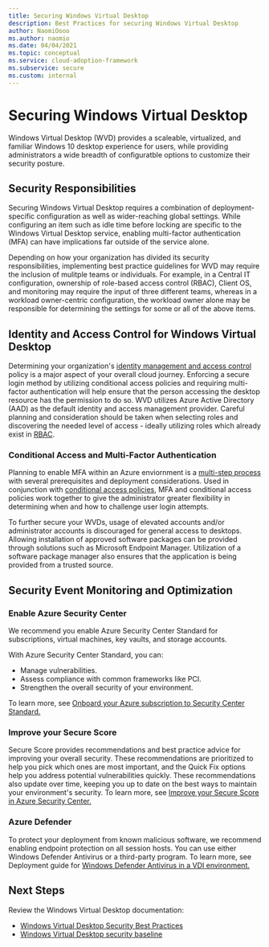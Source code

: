 ```yaml
---
title: Securing Windows Virtual Desktop
description: Best Practices for securing Windows Virtual Desktop
author: NaomiOooo
ms.author: naomio
ms.date: 04/04/2021
ms.topic: conceptual
ms.service: cloud-adoption-framework
ms.subservice: secure
ms.custom: internal
---
```


# Securing Windows Virtual Desktop

Windows Virtual Desktop (WVD) provides a scaleable, virtualized, and familiar Windows 10 desktop experience for users, while providing administrators a wide breadth of configuratble options to customize their security posture.

## Security Responsibilities

Securing Windows Virtual Desktop requires a combination of deployment-specific configuration as well as wider-reaching global settings. While configuring an item such as idle time before locking are specific to the Windows Virtual Desktop service, enabling multi-factor authentication (MFA) can have implications far outside of the service alone.

Depending on how your organization has divided its security responsibilities, implementing best practice guidelines for WVD may require the inclusion of mulitple teams or individuals. For example, in a Central IT configuration, ownership of role-based access control (RBAC), Client OS, and monitoring may require the input of three different teams, whereas in a workload owner-centric configuration, the workload owner alone may be responsible for determining the settings for some or all of the above items.

## Identity and Access Control for Windows Virtual Desktop

Determining your organization's [identity management and access control](/azure/security/fundamentals/identity-management-best-practices) policy is a major aspect of your overall cloud journey. Enforcing a secure login method by utilizing conditional access policies and requiring multi-factor authentication will help ensure that the person accessing the desktop resource has the permission to do so. WVD utilizes Azure Active Directory (AAD) as the default identity and access management provider. Careful planning and consideration should be taken when selecting roles and discovering the needed level of access - ideally utilizing roles which already exist in [RBAC](/azure/virtual-desktop/faq#what-are-the-minimum-admin-permissions-i-need-to-manage-objects).

### Conditional Access and Multi-Factor Authentication

Planning to enable MFA within an Azure enviornment is a [multi-step process](/azure/active-directory/authentication/howto-mfa-getstarted) with several prerequisites and deployment considerations. Used in conjunction with [conditional access policies](/azure/active-directory/authentication/howto-mfa-getstarted#enable-multi-factor-authentication-with-conditional-access), MFA and conditional access policies work together to give the administrator greater flexibility in determining when and how to challenge user login attempts.

To further secure your WVDs, usage of elevated accounts and/or administrator accounts is discouraged for general access to desktops. Allowing installation of approved software packages can be provided through solutions such as Microsoft Endpoint Manager. Utilization of a software package manager also ensures that the application is being provided from a trusted source.

## Security Event Monitoring and Optimization

### Enable Azure Security Center

We recommend you enable Azure Security Center Standard for subscriptions, virtual machines, key vaults, and storage accounts.

With Azure Security Center Standard, you can:

- Manage vulnerabilities.
- Assess compliance with common frameworks like PCI.
- Strengthen the overall security of your environment.

To learn more, see [Onboard your Azure subscription to Security Center Standard.](/azure/security-center/security-center-get-started)

### Improve your Secure Score

Secure Score provides recommendations and best practice advice for improving your overall security. These recommendations are prioritized to help you pick which ones are most important, and the Quick Fix options help you address potential vulnerabilities quickly. These recommendations also update over time, keeping you up to date on the best ways to maintain your environment's security. To learn more, see [Improve your Secure Score in Azure Security Center.](/azure/security-center/secure-score-security-controls)

### Azure Defender

To protect your deployment from known malicious software, we recommend enabling endpoint protection on all session hosts. You can use either Windows Defender Antivirus or a third-party program. To learn more, see Deployment guide for [Windows Defender Antivirus in a VDI environment.](/microsoft-365/security/defender-endpoint/deployment-vdi-microsoft-defender-antivirus)

## Next Steps

Review the Windows Virtual Desktop documentation:
- [Windows Virtual Desktop Security Best Practices](/azure/virtual-desktop/security-guide)
- [Windows Virtual Desktop security baseline](/security/benchmark/azure/baselines/windows-virtual-desktop-security-baseline)
